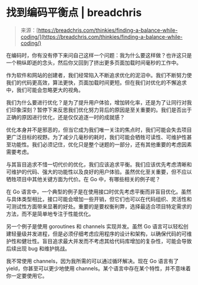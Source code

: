 <!--yml

category: 未分类

date: 2024-05-29 13:25:47

-->

# 找到编码平衡点 | breadchris

> 来源：[https://breadchris.com/thinkies/finding-a-balance-while-coding/](https://breadchris.com/thinkies/finding-a-balance-while-coding/)

在编码时，你有没有停下来问自己这样一个问题：我为什么要这样做？也许这只是一个稍纵即逝的念头，然后你又回到了挤出更多页面加载时间毫秒的工作中。

作为软件和网站的创建者，我们经常陷入不断追求优化的泥沼中。我们不断努力使我们的代码更高效，算法更快，页面加载时间更短。但在我们对优化的不懈追求中，我们可能会忽略更大的视角。

我们为什么要进行优化？是为了提升用户体验，增加转化率，还是为了让同行对我们印象深刻？暂停下来反思我们优化努力背后的原因是至关重要的。我们是否出于正确的原因进行优化，还是仅仅追逐一时的成就感？

优化本身并不是邪恶的，但当它成为我们唯一关注的焦点时，我们可能会失去项目更广泛目标的视野。为了减少几毫秒的耗时，我们可能会牺牲可读性、可维护性甚至功能性。我们必须记住，优化只是整个谜题的一部分，还有其他重要的考虑因素需要考虑。

与其盲目追求不惜一切代价的优化，我们应该追求平衡。我们应该优先考虑清晰和可维护的代码、强大的功能性以及良好的用户体验。虽然优化至关重要，但不应以牺牲项目中其他关键方面为代价。在 Go 中，有哪些相关的例子呢？

在 Go 语言中，一个典型的例子是在使用接口时优先考虑平衡而非盲目优化。虽然与具体类型相比，接口可能会增加一些开销，但它们也可以在代码组织、灵活性和可测试性方面带来显著的好处。重要的是要权衡利弊，选择最适合项目特定需求的方法，而不是简单地专注于性能优化。

另一个例子是使用 goroutines 和 channels 实现并发。虽然 Go 语言可以轻松创建轻量级并发进程，但是必须仔细考虑应用程序的设计和架构，以确保代码的可维护性和健壮性。盲目追求最大并发而不考虑其给代码库增加的复杂性，可能会导致后续出现 bug 和维护挑战。

我不常使用 channels，因为我所需的可以通过循环解决。现在 Go 语言有了 yield，你甚至可以更少地使用 channels。某个语言中存在某个特性，并不意味着你一定要使用它。
